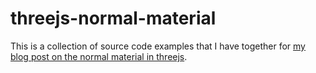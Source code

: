 # threejs-normal-material

This is a collection of source code examples that I have together for [my blog post on the normal material in threejs](https://dustinpfister.github.io/2021/06/23/threejs-normal-material/).
